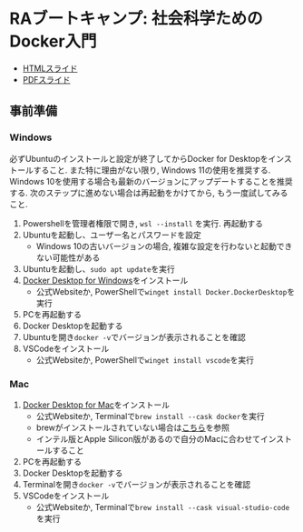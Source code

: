 # RAブートキャンプ: 社会科学ためのDocker入門

- [HTMLスライド](https://kazuyanagimoto.com/rabootcamp-replicate-2023/)
- [PDFスライド](https://kazuyanagimoto.com/rabootcamp-replicate-2023/rabootcamp-docker-yanagimoto.pdf)

## 事前準備

### Windows

必ずUbuntuのインストールと設定が終了してからDocker for Desktopをインストールすること.
また特に理由がない限り, Windows 11の使用を推奨する.
Windows 10を使用する場合も最新のバージョンにアップデートすることを推奨する.
次のステップに進めない場合は再起動をかけてから, もう一度試してみること.

1. Powershellを管理者権限で開き, `wsl --install` を実行. 再起動する
1. Ubuntuを起動し、ユーザー名とパスワードを設定
    - Windows 10の古いバージョンの場合, 複雑な設定を行わないと起動できない可能性がある
1. Ubuntuを起動し、`sudo apt update`を実行
1. [Docker Desktop for Windows](https://www.docker.com/products/docker-desktop/)をインストール
    - 公式Websiteか, PowerShellで`winget install Docker.DockerDesktop`を実行
1. PCを再起動する
1. Docker Desktopを起動する
1. Ubuntuを開き`docker -v`でバージョンが表示されることを確認
1. VSCodeをインストール
    - 公式Websiteか, PowerShellで`winget install vscode`を実行

### Mac

1. [Docker Desktop for Mac](https://www.docker.com/products/docker-desktop/)をインストール
    - 公式Websiteか, Terminalで`brew install --cask docker`を実行
    - brewがインストールされていない場合は[こちら](https://brew.sh/index_ja)を参照
    - インテル版とApple Silicon版があるので自分のMacに合わせてインストールすること
1. PCを再起動する
1. Docker Desktopを起動する
1. Terminalを開き`docker -v`でバージョンが表示されることを確認
1. VSCodeをインストール
    - 公式Websiteか, Terminalで`brew install --cask visual-studio-code`を実行

